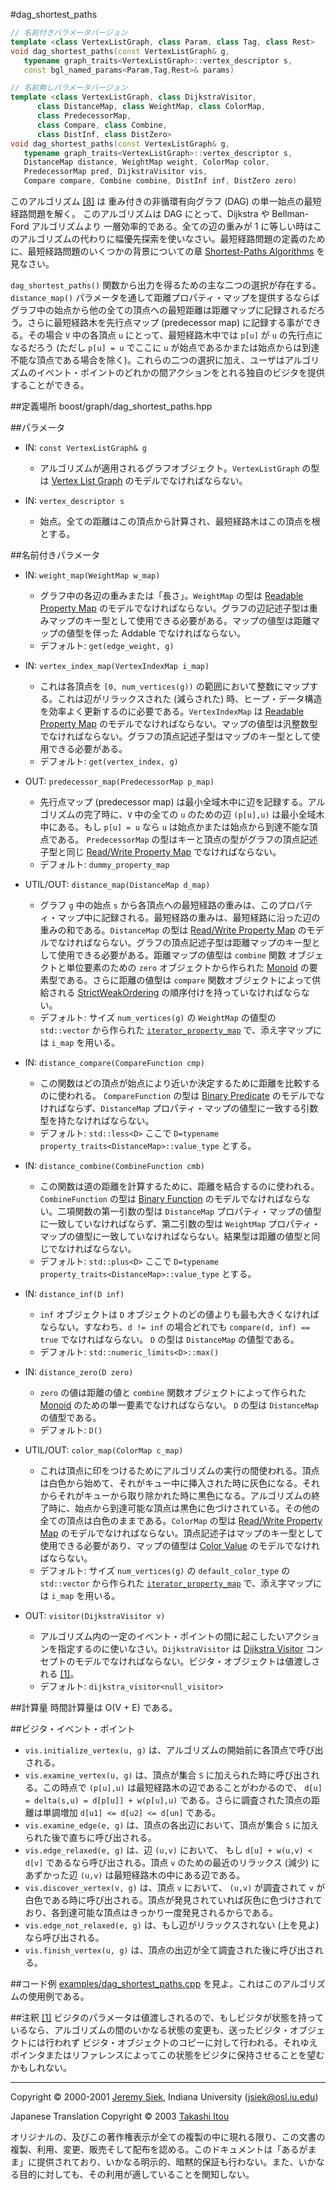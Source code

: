 #dag_shortest_paths
```cpp
// 名前付きパラメータバージョン
template <class VertexListGraph, class Param, class Tag, class Rest>
void dag_shortest_paths(const VertexListGraph& g,
   typename graph_traits<VertexListGraph>::vertex_descriptor s,
   const bgl_named_params<Param,Tag,Rest>& params)

// 名前無しパラメータバージョン
template <class VertexListGraph, class DijkstraVisitor, 
	  class DistanceMap, class WeightMap, class ColorMap, 
	  class PredecessorMap,
	  class Compare, class Combine, 
	  class DistInf, class DistZero>
void dag_shortest_paths(const VertexListGraph& g,
   typename graph_traits<VertexListGraph>::vertex_descriptor s, 
   DistanceMap distance, WeightMap weight, ColorMap color,
   PredecessorMap pred, DijkstraVisitor vis, 
   Compare compare, Combine combine, DistInf inf, DistZero zero)
```

このアルゴリズム [[8]](./bibliography.md#clr90) は 重み付きの非循環有向グラフ (DAG) の単一始点の最短経路問題を解く。 このアルゴリズムは DAG にとって、Dijkstra や Bellman-Ford アルゴリズムより 一層効率的である。全ての辺の重みが 1 に等しい時はこのアルゴリズムの代わりに幅優先探索を使いなさい。最短経路問題の定義のために、最短経路問題のいくつかの背景についての章 [Shortest-Paths Algorithms](./graph_theory_review.md#shortest-path-algorithms) を見なさい。

`dag_shortest_paths()` 関数から出力を得るための主な二つの選択が存在する。`distance_map()` パラメータを通して距離プロパティ・マップを提供するならばグラフ中の始点から他の全ての頂点への最短距離は距離マップに記録されるだろう。さらに最短経路木を先行点マップ (predecessor map) に記録する事ができる。その場合 `V` 中の各頂点 `u` にとって、最短経路木中では `p[u]` が `u` の先行点になるだろう (ただし `p[u] = u` でここに `u` が始点であるかまたは始点からは到達不能な頂点である場合を除く)。これらの二つの選択に加え、ユーザはアルゴリズムのイベント・ポイントのどれかの間アクションをとれる独自のビジタを提供することができる。


##定義場所
boost/graph/dag_shortest_paths.hpp


##パラメータ

- IN: `const VertexListGraph& g`
	- アルゴリズムが適用されるグラフオブジェクト。`VertexListGraph` の型は [Vertex List Graph](./VertexListGraph.md) のモデルでなければならない。

- IN: `vertex_descriptor s`
	- 始点。全ての距離はこの頂点から計算され、最短経路木はこの頂点を根とする。


##名前付きパラメータ

- IN: `weight_map(WeightMap w_map)`
	- グラフ中の各辺の重みまたは「長さ」。`WeightMap` の型は [Readable Property Map](../property_map/ReadablePropertyMap.md) のモデルでなければならない。グラフの辺記述子型は重みマップのキー型として使用できる必要がある。マップの値型は距離マップの値型を伴った Addable でなければならない。 
	- デフォルト: `get(edge_weight, g)`

- IN: `vertex_index_map(VertexIndexMap i_map)`
	- これは各頂点を `[0, num_vertices(g))` の範囲において整数にマップする。これは辺がリラックスされた (減らされた) 時、ヒープ・データ構造を効率よく更新するのに必要である。`VertexIndexMap` は [Readable Property Map](../property_map/ReadablePropertyMap.md) のモデルでなければならない。マップの値型は汎整数型でなければならない。グラフの頂点記述子型はマップのキー型として使用できる必要がある。
	- デフォルト: `get(vertex_index, g)`

- OUT: `predecessor_map(PredecessorMap p_map)`
	- 先行点マップ (predecessor map) は最小全域木中に辺を記録する。アルゴリズムの完了時に、`V` 中の全ての `u` のための辺 `(p[u],u)` は最小全域木中にある。もし `p[u] = u` なら `u` は始点かまたは始点から到達不能な頂点である。 `PredecessorMap` の型はキーと頂点の型がグラフの頂点記述子型と同じ [Read/Write Property Map](../property_map/ReadWritePropertyMap.md) でなければならない。
	- デフォルト: `dummy_property_map`

- UTIL/OUT: `distance_map(DistanceMap d_map)`
	- グラフ `g` 中の始点 `s` から各頂点への最短経路の重みは、このプロパティ・マップ中に記録される。最短経路の重みは、最短経路に沿った辺の重みの和である。`DistanceMap` の型は [Read/Write Property Map](../property_map/ReadWritePropertyMap.md) のモデルでなければならない。グラフの頂点記述子型は距離マップのキー型として使用できる必要がある。距離マップの値型は `combine` 関数 オブジェクトと単位要素のための `zero` オブジェクトから作られた [Monoid](./Monoid.md) の要素型である。さらに距離の値型は `compare` 関数オブジェクトによって供給される [StrictWeakOrdering](http://www.sgi.com/tech/stl/StrictWeakOrdering.html) の順序付けを持っていなければならない。
	- デフォルト: サイズ `num_vertices(g)` の `WeightMap` の値型の `std::vector` から作られた [`iterator_property_map`](../property_map/iterator_property_map.md) で、添え字マップには `i_map` を用いる。

- IN: `distance_compare(CompareFunction cmp)`
	- この関数はどの頂点が始点により近いか決定するために距離を比較するのに使われる。 `CompareFunction` の型は [Binary Predicate](http://www.sgi.com/tech/stl/BinaryPredicate.html) のモデルでなければならず、`DistanceMap` プロパティ・マップの値型に一致する引数型を持たなければならない。
	- デフォルト: `std::less<D>` ここで `D=typename property_traits<DistanceMap>::value_type` とする。

- IN: `distance_combine(CombineFunction cmb)`
	- この関数は道の距離を計算するために、距離を結合するのに使われる。 `CombineFunction` の型は [Binary Function](http://www.sgi.com/tech/stl/BinaryPredicate.html) のモデルでなければならない。二項関数の第一引数の型は `DistanceMap` プロパティ・マップの値型に一致していなければならず、第二引数の型は `WeightMap` プロパティ・マップの値型に一致していなければならない。結果型は距離の値型と同じでなければならない。
	- デフォルト: `std::plus<D>` ここで `D=typename property_traits<DistanceMap>::value_type` とする。

- IN: `distance_inf(D inf)`
	- `inf` オブジェクトは `D` オブジェクトのどの値よりも最も大きくなければならない。すなわち、`d != inf` の場合どれでも `compare(d, inf) == true` でなければならない。 `D` の型は `DistanceMap` の値型である。 
	- デフォルト: `std::numeric_limits<D>::max()`

- IN: `distance_zero(D zero)`
	- `zero` の値は距離の値と `combine` 関数オブジェクトによって作られた [Monoid](./Monoid.md) のための単一要素でなければならない。 `D` の型は `DistanceMap` の値型である。
	- デフォルト: `D()`

- UTIL/OUT: `color_map(ColorMap c_map)`
	- これは頂点に印をつけるためにアルゴリズムの実行の間使われる。頂点は白色から始めて、それがキュー中に挿入された時に灰色になる。それからそれがキューから取り除かれた時に黒色になる。アルゴリズムの終了時に、始点から到達可能な頂点は黒色に色づけされている。その他の全ての頂点は白色のままである。`ColorMap` の型は [Read/Write Property Map](../property_map/ReadWritePropertyMap.md) のモデルでなければならない。頂点記述子はマップのキー型として使用できる必要があり、マップの値型は [Color Value](./ColorValue.md) のモデルでなければならない。 
	- デフォルト: サイズ `num_vertices(g)` の `default_color_type` の `std::vector` から作られた [`iterator_property_map`](../property_map/iterator_property_map.md) で、添え字マップには `i_map` を用いる。

- OUT: `visitor(DijkstraVisitor v)`
	- アルゴリズム内の一定のイベント・ポイントの間に起こしたいアクションを指定するのに使いなさい。`DijkstraVisitor` は [Dijkstra Visitor](./DijkstraVisitor.md) コンセプトのモデルでなければならない。ビジタ・オブジェクトは値渡しされる [[1]](#note_1)。
	- デフォルト: `dijkstra_visitor<null_visitor>`


##計算量
時間計算量は O(V + E) である。


##ビジタ・イベント・ポイント

- `vis.initialize_vertex(u, g)` は、アルゴリズムの開始前に各頂点で呼び出される。
- `vis.examine_vertex(u, g)` は、頂点が集合 `S` に加えられた時に呼び出される。この時点で `(p[u],u)` は最短経路木の辺であることがわかるので、 `d[u] = delta(s,u) = d[p[u]] + w(p[u],u)` である。さらに調査された頂点の距離は単調増加 `d[u1] <= d[u2] <= d[un]` である。
- `vis.examine_edge(e, g)` は、頂点の各出辺において、頂点が集合 `S` に加えられた後で直ちに呼び出される。
- `vis.edge_relaxed(e, g)` は、辺 `(u,v)` において、 もし `d[u] + w(u,v) < d[v]` であるなら呼び出される。頂点 `v` のための最近のリラックス (減少) にあずかった辺 `(u,v)` は最短経路木の中にある辺である。
- `vis.discover_vertex(v, g)` は、頂点 `v` において、 `(u,v)` が調査されて `v` が白色である時に呼び出される。頂点が発見されていれば灰色に色づけされており、各到達可能な頂点はきっかり一度発見されるからである。
- `vis.edge_not_relaxed(e, g)` は、もし辺がリラックスされない (上を見よ) なら呼び出される。
- `vis.finish_vertex(u, g)` は、頂点の出辺が全て調査された後に呼び出される。


##コード例
[examples/dag_shortest_paths.cpp](./examples/dag_shortest_paths.cpp.md) を見よ。これはこのアルゴリズムの使用例である。


##注釈
<a name="note_1" href="#note_1">[1]</a> ビジタのパラメータは値渡しされるので、もしビジタが状態を持っているなら、アルゴリズムの間のいかなる状態の変更も、送ったビジタ・オブジェクトには行われず ビジタ・オブジェクトのコピーに対して行われる。それゆえポインタまたはリファレンスによってこの状態をビジタに保持させることを望むかもしれない。


***
Copyright © 2000-2001 [Jeremy Siek](http://www.boost.org/doc/libs/1_31_0/people/jeremy_siek.htm), Indiana University (<jsiek@osl.iu.edu>)

Japanese Translation Copyright © 2003 [Takashi Itou](mailto:takashi-it@po6.nsk.ne.jp)

オリジナルの、及びこの著作権表示が全ての複製の中に現れる限り、この文書の複製、利用、変更、販売そして配布を認める。このドキュメントは「あるがまま」に提供されており、いかなる明示的、暗黙的保証も行わない。また、いかなる目的に対しても、その利用が適していることを関知しない。

